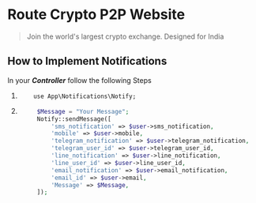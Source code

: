 # Route Crypto P2P Website
> Join the world's largest crypto exchange. Designed for India

## How to Implement Notifications
In your ***Controller*** follow the following Steps
1. `    use App\Notifications\Notify;`
2. ``` php 
        $Message = "Your Message";
        Notify::sendMessage([
            'sms_notification' => $user->sms_notification,
            'mobile' => $user->mobile,
            'telegram_notification' => $user->telegram_notification,
            'telegram_user_id' => $user->telegram_user_id,
            'line_notification' => $user->line_notification,
            'line_user_id' => $user->line_user_id,
            'email_notification' => $user->email_notification,
            'email_id' => $user->email,
            'Message' => $Message,
        ]);